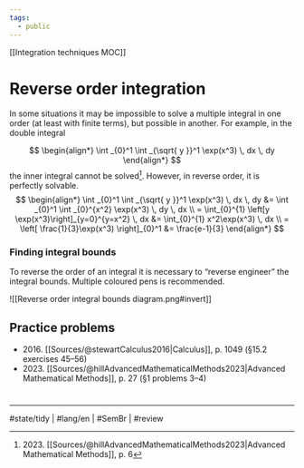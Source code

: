```yaml
---
tags:
  - public
---
```

[[Integration techniques MOC]]
# Reverse order integration
In some situations it may be impossible to solve a multiple integral in one order (at least with finite terms),
but possible in another.
For example, in the double integral

$$
\begin{align*}
\int _{0}^1 \int _{\sqrt{ y }}^1 \exp(x^3) \, dx  \, dy 
\end{align*}
$$
the inner integral cannot be solved[^2023].
However, in reverse order, it is perfectly solvable.
$$
\begin{align*}
\int _{0}^1 \int _{\sqrt{ y }}^1 \exp(x^3) \, dx  \, dy  
&= \int _{0}^1 \int _{0}^{x^2} \exp(x^3) \, dy  \, dx \\
= \int_{0}^{1} \left[y \exp(x^3)\right]_{y=0}^{y=x^2} \, dx 
&= \int_{0}^{1} x^2\exp(x^3) \, dx \\
= \left[ \frac{1}{3}\exp(x^3) \right]_{0}^1 &= \frac{e-1}{3}
\end{align*}
$$

[^2023]: 2023\. [[Sources/@hillAdvancedMathematicalMethods2023|Advanced Mathematical Methods]], p. 6

### Finding integral bounds
To reverse the order of an integral it is necessary to “reverse engineer” the integral bounds.
Multiple coloured pens is recommended.

![[Reverse order integral bounds diagram.png#invert]]

## Practice problems
- 2016\. [[Sources/@stewartCalculus2016|Calculus]], p. 1049 (§15.2 exercises 45–56)
- 2023\. [[Sources/@hillAdvancedMathematicalMethods2023|Advanced Mathematical Methods]], p. 27 (§1 problems 3–4)


#
---
#state/tidy | #lang/en | #SemBr | #review 

